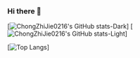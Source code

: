 ### Hi there 👋

<!--
**ChongZhiJie0216/ChongZhiJie0216** is a ✨ _special_ ✨ repository because its `README.md` (this file) appears on your GitHub profile.

Here are some ideas to get you started:

- 🔭 I’m currently working on ...
- 🌱 I’m currently learning ...
- 👯 I’m looking to collaborate on ...
- 🤔 I’m looking for help with ...
- 💬 Ask me about ...
- 📫 How to reach me: ...
- 😄 Pronouns: ...
- ⚡ Fun fact: ...
-->

[![ChongZhiJie0216's GitHub stats-Dark](https://github-readme-stats.vercel.app/api?username=ChongZhiJie0216&show_icons=true&theme=dark#gh-dark-mode-only)]
[![ChongZhiJie0216's GitHub stats-Light](https://github-readme-stats.vercel.app/api?username=ChongZhiJie0216&show_icons=true&theme=default#gh-light-mode-only)]

[![Top Langs](https://github-readme-stats.vercel.app/api/top-langs/?username=ChongZhiJie0216)]
